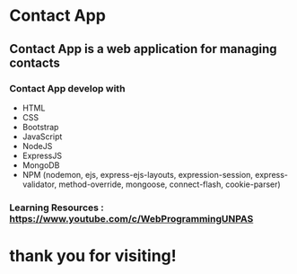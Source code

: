 # Contact App

## **Contact App** is a web application for managing contacts

### Contact App develop with

- HTML
- CSS
- Bootstrap
- JavaScript
- NodeJS
- ExpressJS
- MongoDB
- NPM (nodemon, ejs, express-ejs-layouts, expression-session, express-validator, method-override, mongoose, connect-flash, cookie-parser)

### Learning Resources : https://www.youtube.com/c/WebProgrammingUNPAS

# thank you for visiting!
